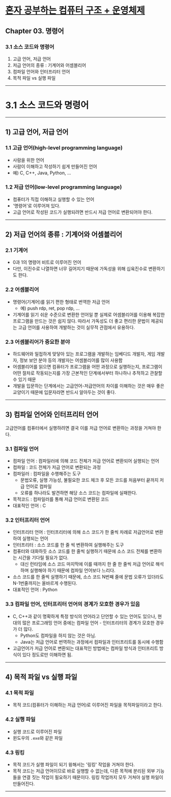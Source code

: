 # <a href = "../README.md" target="_blank">혼자 공부하는 컴퓨터 구조 + 운영체제</a>
## Chapter 03. 명령어
### 3.1 소스 코드와 명령어
1) 고급 언어, 저급 언어
2) 저급 언어의 종류 : 기계어와 어셈블리어
3) 컴파일 언어와 인터프리터 언어
4) 목적 파일 vs 실행 파일
---

# 3.1 소스 코드와 명령어

---

## 1) 고급 언어, 저급 언어

### 1.1 고급 언어(high-level programming language)
- 사람을 위한 언어
- 사람이 이해하고 작성하기 쉽게 만들어진 언어
- 예) C, C++, Java, Python, ...

### 1.2 저급 언어(low-level programming language)
- 컴퓨터가 직접 이해하고 실행할 수 있는 언어
- '명령어'로 이루어져 있다.
- 고급 언어로 작성된 코드가 실행되려면 반드시 저급 언어로 변환되어야 한다.

---

## 2) 저급 언어의 종류 : 기계어와 어셈블리어

### 2.1 기계어
- 0과 1의 명령어 비트로 이루어진 언어
- 다만, 이진수로 나열하면 너무 길어지기 때문에 가독성을 위해 십육진수로 변환하기도 한다.

### 2.2 어셈블리어
- 명령어(기계어)를 읽기 편한 형태로 번역한 저급 언어
  - 예) push rdp, ret, pop rdp, ...
- 기계어를 읽기 쉬운 수준으로 변환한 언어일 뿐 실제로 어셈블리어를 이용해 복잡한 프로그램을 만드는 것은 쉽지 않다.
따라서 가독성도 더 좋고 편리한 문법이 제공되는 고급 언어를 사용하여 개발하는 것이 실무적 관점에서 유용하다.

### 2.3 어셈블리어가 중요한 분야
- 하드웨어와 밀접하게 맞닿아 있는 프로그램을 개발하는 임베디드 개발자, 게임 개발자, 정보 보안 분야 등의 개발자는
어셈블리어를 많이 사용함
- 어셈블리어를 읽으면 컴퓨터가 프로그램을 어떤 과정으로 실행하는지, 프로그램이 어떤 절차로 작동되는지를 가장 근본적인
단계에서부터 하나하나 추적하고 관찰할 수 있기 때문
- 개발을 입문하는 단계에서는 고급언어-저급언어의 차이를 이해하는 것은 매우 좋은 교양이기 때문에 입문자라면 반드시 알아두는
것이 좋다.

---

## 3) 컴파일 언어와 인터프리터 언어

고급언어를 컴퓨터에서 실행하려면 결국 이를 저급 언어로 변환하는 과정을 거쳐야 한다.

### 3.1 컴파일 언어
- 컴파일 언어 : 컴파일러에 의해 코드 전체가 저급 언어로 변환되어 실행되는 언어
- 컴파일 : 코드 전체가 저급 언어로 변환되는 과정
- 컴파일러 : 컴파일을 수행해주는 도구
  - 문법오류, 실행 가능성, 불필요한 코드 체크 후 모든 코드를 처음부터 끝까지 저급 언어로 컴파일
  - 오류를 하나라도 발견하면 해당 소스 코드는 컴파일에 실패한다.
- 목적코드 : 컴파일러를 통해 저급 언어로 변환된 코드
- 대표적인 언어 : C

### 3.2 인터프리터 언어
- 인터프리터 언어 : 인터프리터에 의해 소스 코드가 한 줄씩 차례로 저급언어로 변환하여 실행되는 언어
- 인터프리터 : 소스 코드를 한 줄 씩 변환하여 실행해주는 도구
- 컴퓨터와 대화하듯 소스 코드를 한 줄씩 실행하기 때문에 소스 코드 전체를 변환하는 시간을 기다릴 필요가 없다.
  - 대신 런타임에 소스 코드 마지막에 이를 때까지 한 줄 한 줄씩 저급 언어로 해석하며 실행해야 하기 때문에 컴파일 언어보다 느리다.
- 소스 코드를 한 줄씩 실행하기 때문에, 소스 코드 N번째 줄에 문법 오류가 있더라도 N-1번줄까지는 올바르게 수행된다.
- 대표적인 언어 : Python

### 3.3 컴파일 언어, 인터프리터 언어의 경계가 모호한 경우가 있음
- C, C++과 같이 명확하게 특정 방식의 언어라고 단언할 수 있는 언어도 있으나, 현대의 많은 프로그래밍 언어 중에는
컴파일 언어 - 인터프리터의 경계가 모호한 경우가 더 많다.
  - Python도 컴파일을 하지 않는 것은 아님.
  - Java는 저급 언어로 번역하는 과정에서 컴파일과 인터프리트를 동시에 수행함
- 고급언어가 저급 언어로 변환되는 대표적인 방법에는 컴파일 방식과 인터프리트 방식이 있다 정도로만 이해하면 됨.

---

## 4) 목적 파일 vs 실행 파일

### 4.1 목적 파일
- 목적 코드(컴퓨터가 이해하는 저급 언어)로 이루어진 파일을 목적파일이라고 한다.

### 4.2 실행 파일
- 실행 코드로 이루어진 파일
- 윈도우의 `.exe`와 같은 파일

### 4.3 링킹
- 목적 코드가 실행 파일이 되기 윙해서는 '링킹' 작업을 거쳐야 한다.
- 목적 코드는 저급 언어이므로 바로 실행할 수 없는데, 다른 목적에 분리된 외부 기능들을 연결 짓는
작업이 필요하기 때문이다. 링킹 작업까지 모두 거쳐야 실행 파일이 만들어진다.

---
